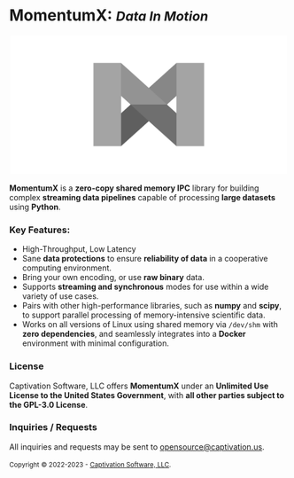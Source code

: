 MomentumX: <small><em>Data In Motion</em></small>
===
<p align="center">
    <img src="https://github.com/captivationsoftware/MomentumX/blob/main/Logo.png?raw=true" title="MomentumX Logo" style="height: 250px; width: auto;" />
</p>

**MomentumX** is a **zero-copy shared memory IPC** library for building complex **streaming data pipelines** capable of processing **large datasets** using **Python**. 

### Key Features:
- High-Throughput, Low Latency
- Sane **data protections** to ensure **reliability of data** in a cooperative computing environment. 
- Bring your own encoding, or use **raw binary** data.
- Supports **streaming and synchronous** modes for use within a wide variety of use cases. 
- Pairs with other high-performance libraries, such as **numpy** and **scipy**, to support parallel processing of memory-intensive scientific data.
- Works on all versions of Linux using shared memory via `/dev/shm` with **zero dependencies**, and seamlessly integrates into a **Docker** environment with minimal configuration. 


### License
Captivation Software, LLC offers **MomentumX** under an **Unlimited Use License to the United States Government**, with **all other parties subject to the GPL-3.0 License**.

### Inquiries / Requests
All inquiries and requests may be sent to <a href="mailto:opensource@captivation.us">opensource@captivation.us</a>.


<small>
    Copyright &copy; 2022-2023 - <a href="https://captivation.us" target="_blank">Captivation Software, LLC</a>.
</small>